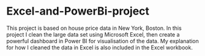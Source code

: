 # Excel-and-PowerBi-project
This project is based on house price data in New York, Boston.
In this project I clean the large data set using Microsoft Excel, then create a powerful dashboard in Power BI for visualisation of the data.
My explanation for how I cleaned the data in Excel is also included in the Excel workbook.
